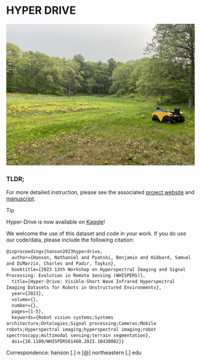 # HYPER DRIVE

![](./img/hyper_drive_website_teaser.png)


### TLDR;
For more detailed instruction, please see the associated [project website](https://river-lab.github.io/hyper_drive_data/) and [manuscript](https://arxiv.org/abs/2308.08058).

> [!TIP]
> Hyper-Drive is now available on [Kaggle](https://www.kaggle.com/datasets/nathanielhanson3/hyper-drive-hyperspectral-driving-dataset)!

We welcome the use of this dataset and code in your work. If you do use our code/data, please include the following citation:
```
@inproceedings{hanson2023hyperdrive,
  author={Hanson, Nathaniel and Pyatski, Benjamin and Hibbard, Samuel and DiMarzio, Charles and Padır, Taşkın},
  booktitle={2023 13th Workshop on Hyperspectral Imaging and Signal Processing: Evolution in Remote Sensing (WHISPERS)}, 
  title={Hyper-Drive: Visible-Short Wave Infrared Hyperspectral Imaging Datasets for Robots in Unstructured Environments}, 
  year={2023},
  volume={},
  number={},
  pages={1-5},
  keywords={Robot vision systems;Systems architecture;Ontologies;Signal processing;Cameras;Mobile robots;Hyperspectral imaging;hyperspectral imaging;robot spectroscopy;multimodal sensing;terrain segmentation},
  doi={10.1109/WHISPERS61460.2023.10430802}}

```
Correspondence: hanson [.] n [@] northeastern [.] edu
